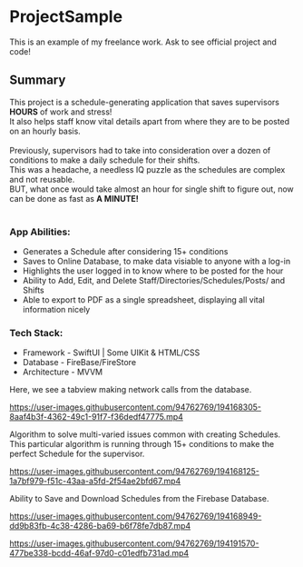 # ProjectSample
This is an example of my freelance work. Ask to see official project and code!

## Summary
This project is a schedule-generating application that saves supervisors <strong>HOURS</strong> of work and stress! <br>
It also helps staff know vital details apart from where they are to be posted on an hourly basis.<br> <br>
Previously, supervisors had to take into consideration over a dozen of conditions to make a daily schedule for their shifts. <br>
This was a headache, a needless IQ puzzle as the schedules are complex and not reusable.  <br>
BUT, what once would take almost an hour for single shift to figure out, now can be done as fast as <strong>A MINUTE! </strong> <br> <br>

### App Abilities: <br>
* Generates a Schedule after considering 15+ conditions
* Saves to Online Database, to make data visiable to anyone with a log-in 
* Highlights the user logged in to know where to be posted for the hour
* Ability to Add, Edit, and Delete Staff/Directories/Schedules/Posts/ and Shifts
* Able to export to PDF as a single spreadsheet, displaying all vital information nicely

### Tech Stack: <br>
* Framework - SwiftUI | Some UIKit & HTML/CSS <br>
* Database - FireBase/FireStore <br>
* Architecture - MVVM



Here, we see a tabview making network calls from the database.

https://user-images.githubusercontent.com/94762769/194168305-8aaf4b3f-4362-49c1-91f7-f36dedf47775.mp4



Algorithm to solve multi-varied issues common with creating Schedules.
This particular algorithm is running through 15+ conditions to make the perfect Schedule for the supervisor.

https://user-images.githubusercontent.com/94762769/194168125-1a7bf979-f51c-43aa-a5fd-2f54ae2bfd67.mp4



Ability to Save and Download Schedules from the Firebase Database.



https://user-images.githubusercontent.com/94762769/194168949-dd9b83fb-4c38-4286-ba69-b6f78fe7db87.mp4



https://user-images.githubusercontent.com/94762769/194191570-477be338-bcdd-46af-97d0-c01edfb731ad.mp4


